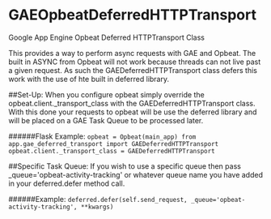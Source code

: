 # GAEOpbeatDeferredHTTPTransport
Google App Engine Opbeat Deferred HTTPTransport Class

This provides a way to perform async requests with GAE and Opbeat. The built in ASYNC from Opbeat will not work because threads can not live past a given request. As such the GAEDeferredHTTPTransport class defers this work with the use of hte built in deferred library.

##Set-Up:
When you configure opbeat simply override the opbeat.client._transport_class with the GAEDeferredHTTPTransport class. With this done your requests to opbeat will be use the deferred library and will be placed on a GAE Task Queue to be processed later. 

######Flask Example:
    ```
    opbeat = Opbeat(main_app)
    from app.gae_deferred_transport import GAEDeferredHTTPTransport
    opbeat.client._transport_class = GAEDeferredHTTPTransport
    ```

##Specific Task Queue:
If you wish to use a specific queue then pass _queue='opbeat-activity-tracking' or whatever queue name you have added in your deferred.defer method call.

######Example:
    ```
	deferred.defer(self.send_request, _queue='opbeat-activity-tracking', **kwargs)
    ```